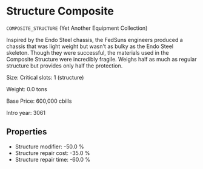 # Structure Composite

`COMPOSITE_STRUCTURE` (Yet Another Equipment Collection)

Inspired by the Endo Steel chassis, the FedSuns engineers produced a chassis that was light weight but wasn't as bulky as the Endo Steel skeleton. Though they were successful, the materials used in the Composite Structure were incredibly fragile. Weighs half as much as regular structure but provides only half the protection.

Size: Critical slots: 1 (structure)

Weight: 0.0 tons

Base Price: 600,000 cbills

Intro year: 3061

## Properties
* Structure modifier: -50.0 %
* Structure repair cost: -35.0 %
* Structure repair time: -60.0 %
